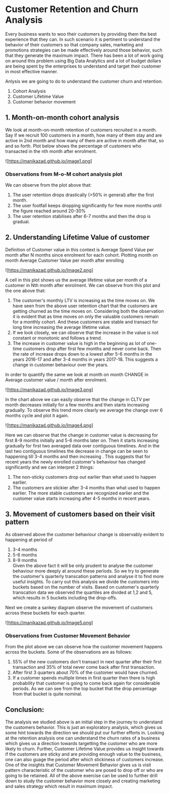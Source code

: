 # Customer Retention and Churn Analysis

Every business wants to woo their customers by providing them the best experience that they can. In such scenario it is pertinent to understand the behavior of their customers so that company sales, marketing and promotions strategies can be made effectively around those behavior, such that they generate the maximum impact. There has been a lot of work going on around this problem using Big Data Analytics and a lot of budget dollars are being spent by the enterprises to understand and target their customer in most effective manner. 

Anlysis we are going to do to understand the customer churn and retention.
1.	Cohort Analysis
2.	Customer Lifetime Value
3.	Customer behavior movement

## 1. Month-on-month cohort analysis

We look at month-on-month retention of customers recruited in a month. Say if we recruit 100 customers in a month, how many of them stay and are active in 2nd month and how many of them are active in month after that, so and so forth. Plot below shows the percentage of customers who transacted in the nth month after enrolment.

![https://manikazad.github.io/image1.png]

### Observations from M-o-M cohort analysis plot
	
We can observe from the plot above that:
1.	The user retention drops drastically (>50% in general) after the first month.
2.	The user footfall keeps dropping significantly for few more months until the figure reached around 20-30%
3.	The user retention stabilises after 6-7 months and then the drop is gradual.

## 2. Understanding Lifetime Value of customer

Definition of Customer value in this context is Average Spend Value per month after N months since enrolment for each cohort.
Plotting month on month Average Customer Value per month after enrolling

![https://manikazad.github.io/Image2.png]

A cell in this plot shows us the average lifetime value per month of a customer in Nth month after enrolment.
We can observe from this plot and the one above that:
1.	The customer's monthly LTV is increasing as the time moves on. We have seen from the above user retention chart that the customers are getting churned as the time moves on. Considering both the observation it is evident that as time moves on only the valuable customers remain for a monthly cohort. And these customers are stable and transact for long time increasing the average lifetime value. 
2.	If we look closely, we can observe that the increase in the value is not constant or monotonic and follows a trend.
3.	The increase in customer value is high in the beginning as lot of one-time customers drop after first few months and never come back. Then the rate of increase drops down to a lowest after 5-6 months in the years 2016-17 and after 3-4 months in years 2017-18. This suggests a change in customer behaviour over the years.

In order to quantify the same we look at month on month CHANGE in Average customer value / month after enrolment.

![https://manikazad.github.io/Image3.png]

In the chart above we can easily observe that the change in CLTV per month decreases initially for a few months and then starts increasing gradually. To observe this trend more clearly we average the change over 6 months cycle and plot it again. 

![https://manikazad.github.io/Image4.png]

Here we can observe that the change in customer value is decreasing for first 8-9 months initially and 5-6 months later on. Then it starts increasing gradually for first two averaged data over contiguous timelines. And in the last two contiguous timelines the decrease in change can be seen to happening till 3-4 months and then increasing . 
This suggests that for recent years the newly enrolled customer's behaviour has changed significantly and we can interpret 2 things:
1.	The non-sticky customers drop out earlier than what used to happen earlier.
2.	The customers are stickier after 3-4 months than what used to happen earlier. The more stable customers are recognized earlier and the customer value starts increasing after 4-5 months in recent years.

## 3. Movement of customers based on their visit pattern

As observed above the customer behaviour change is observably evident to happening at period of  
1. 3-4 months
2. 5-6 months
3. 8-9 months     
Given the above fact it will be only prudent to analyse the customer behaviour more deeply at around these periods. So we try to generate the customer's quarterly transcation patterns and analyse it to find more useful insights. To carry out this analysis we divide the customers into buckets based on the number of visits. Based on customer's quarterly transcation data we observed the quartiles are divided at 1,2 and 5, which results in 5 buckets including the drop-offs. 

Next we create a sankey diagram observe the movement of customers across these buckets for each quarter. 	

![https://manikazad.github.io/Image5.png]

### Observations from Customer Movement Behavior
From the plot above we can observe how the customer movement happens across the buckets. Some of the observations are as follows:
1.	55% of the new customers don't transact in next quarter after their first transaction and 35% of total never come back after first transaction.
2.	After first 3 quarters about 70% of the customer would have churned.
3.	If a customer spends multiple times in first quarter then there is high probability that customer is going to come back again for considerable periods. As we can see from the top bucket that the drop percentage from that bucket is quite nominal.

## Conclusion:
The analysis we studied above is an initial step in the journey to understand the customers behavior. This is just an exploratory analysis, which gives us some hint towards the direction we should put our further efforts in. 
Looking at the retention analysis one can understand the churn rates of a business which gives us a direction towards targetting the customer who are more likely to churn. Further, Customer Lifetime Value provides us insight towards if the customers are sticky and are providing enough value to the business, one can also guage the period after which stickiness of customers increase. One of the insights that Customer Movement Behavior gives us is visit pattern characteristic of the customer who are posed to drop off or who are going to be retained. 
All of the above exercise can be used to further drill down to study the customer behavior more closely and creating marketing and sales strategy which result in maximum impact.



